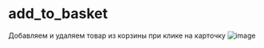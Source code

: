# add_to_basket
Добавляем и удаляем товар из корзины при клике на карточку
![image](https://github.com/ZNatalya/add_to_basket/assets/98710261/16c527c5-5327-4cfc-9553-8903a51799de)
